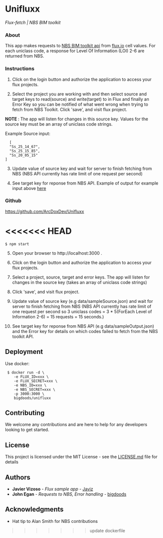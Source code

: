 # Unifluxx
_Flux-fetch | NBS BIM toolkit_

### About

This app makes requests to [NBS BIM toolkit api](https://toolkit.thenbs.com/articles/for-software-developers/) from [flux.io](https://flux.io/) cell values. For each uniclass code, a response for Level Of Information (LOI) 2-6 are returned from NBS.

### Instructions

1.  Click on the login button and authorize the application to access your flux projects.

2.  Select the project you are working with and then select source and target keys to read(source) and write(target) to in Flux and finally an Error Key so you can be notified of what went wrong when trying to fetch from NBS Toolkit. Click 'save', and visit flux project.

 <b> NOTE </b> : The app will listen for changes in this source key. Values for the source key must be an array of uniclass code strings.

 Example Source input:

   ```
     [
     "Ss_25_14_67",
     "Ss_25_15_85",
     "Ss_20_05_15"
   ]
   ```

3. Update value of source key and wait for server to finish fetching from NBS (NBS API currently has rate limit of one request per second)

4. See target key for reponse from NBS API. Example of output for example input above [here](https://gist.github.com/bigdoods/5988cf3a178c259029bf38527fad734e)


### Github

https://github.com/ArcDoxDev/Unifluxx

<<<<<<< HEAD
=======
  ```
  $ npm start
  ```

5. Open your browser to http://localhost:3000 .

6. Click on the login button and authorize the application to access your flux projects.

7. Select a project, source, target and error keys. The app will listen for changes in the source key (takes an array of uniclass code strings)

8. Click 'save', and visit flux project.

9. Update value of source key (e.g data/sampleSource.json) and wait for server to finish fetching from NBS (NBS API currently has rate limit of one request per second so 3 uniclass codes = 3 * 5(ForEach Level of Information 2-6) = 15 requests = 15 seconds.)

10. See target key for reponse from NBS API (e.g data/sampleOutput.json) and the Error key for details on which codes failed to fetch from the NBS toolkit API.

## Deployment

Use docker:

```
 $ docker run -d \
    -e FLUX_ID=xxx \
    -e FLUX_SECRET=xxx \
    -e NBS_ID=xxx \
    -e NBS_SECRET=xxx \
    -p 3000:3000 \
    bigdoods/unifluxx
```

## Contributing

We welcome any contributions and are here to help for any developers looking to get started.

## License

This project is licensed under the MIT License - see the [LICENSE.md](LICENSE.md) file for details

## Authors

* **Javier Vizoso** - *Flux sample app* - [Javiz](https://github.com/javiz)
* **John Egan** - *Requests to NBS, Error handling* - [bigdoods](https://github.com/bigdoods)

## Acknowledgments

* Hat tip to Alan Smith for NBS contributions
>>>>>>> update dockerfile
